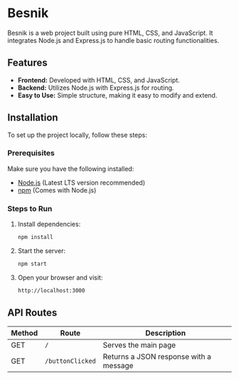 # Besnik

Besnik is a web project built using pure HTML, CSS, and JavaScript. It integrates Node.js and Express.js to handle basic routing functionalities.

## Features

- **Frontend:** Developed with HTML, CSS, and JavaScript.
- **Backend:** Utilizes Node.js with Express.js for routing.
- **Easy to Use:** Simple structure, making it easy to modify and extend.

## Installation

To set up the project locally, follow these steps:

### Prerequisites

Make sure you have the following installed:

- [Node.js](https://nodejs.org/) (Latest LTS version recommended)
- [npm](https://www.npmjs.com/) (Comes with Node.js)

### Steps to Run

1. Install dependencies:

   ```bash
   npm install
   ```

2. Start the server:

   ```bash
   npm start
   ```

3. Open your browser and visit:

   ```bash
   http://localhost:3000
   ```

## API Routes

| Method | Route        | Description               |
|--------|-------------|---------------------------|
| GET    | `/`         | Serves the main page      |
| GET    | `/buttonClicked`    | Returns a JSON response with a message   |
